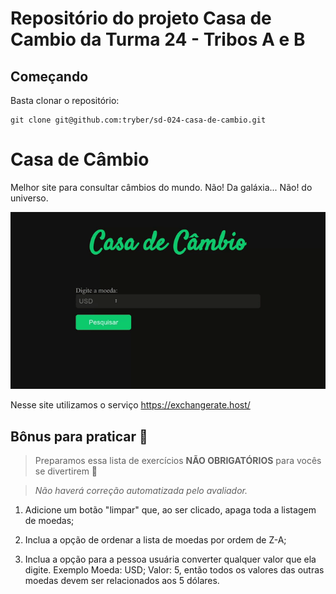 # Repositório do projeto Casa de Cambio da Turma 24 - Tribos A e B

## Começando

Basta clonar o repositório:

```
git clone git@github.com:tryber/sd-024-casa-de-cambio.git
```

# Casa de Câmbio

Melhor site para consultar câmbios do mundo. Não! Da galáxia... Não! do universo.
<p align='center'>
  <img src='./imagens/cambio.gif' />
</p>

Nesse site utilizamos o serviço https://exchangerate.host/

## Bônus para praticar 💚

> Preparamos essa lista de exercícios **NÃO OBRIGATÓRIOS** para vocês se divertirem 🙂

> *Não haverá correção automatizada pelo avaliador.*

1. Adicione um botão "limpar" que, ao ser clicado, apaga toda a listagem de moedas;

2. Inclua a opção de ordenar a lista de moedas por ordem de Z-A;

3. Inclua a opção para a pessoa usuária converter qualquer valor que ela digite. Exemplo Moeda: USD; Valor: 5, então todos os valores das outras moedas devem ser relacionados aos 5 dólares.
